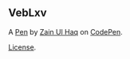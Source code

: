 VebLxv
------


A [Pen](http://codepen.io/drsherlock/pen/VebLxv) by [Zain Ul Haq](http://codepen.io/drsherlock) on [CodePen](http://codepen.io/).

[License](http://codepen.io/drsherlock/pen/VebLxv/license).